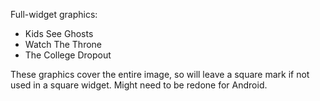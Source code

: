 Full-widget graphics:
- Kids See Ghosts
- Watch The Throne
- The College Dropout

These graphics cover the entire image, so will leave a square mark if not used in a square widget.
Might need to be redone for Android.
